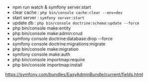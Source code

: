 - npm run watch & symfony server:start
- clear cache : `php bin/console cache:clear --env=dev`
- start server : `symfony server:start`
- update db : `php bin/console doctrine:schema:update --force`
- php bin/console make:entity
- php bin/console make:admin:crud
- symfony console doctrine:database:drop --force
- symfony console doctrine:migrations:migrate
- php bin/console make:migration
- symfony console make:auth
- php bin/console importmap:require
- php bin/console importmap:install

https://symfony.com/bundles/EasyAdminBundle/current/fields.html